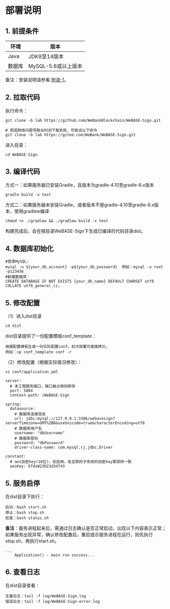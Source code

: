 # 部署说明

## 1. 前提条件

| 环境   | 版本                |
| ------ | ------------------- |
| Java   | JDK8至14版本    |
| 数据库 | MySQL-5.6或以上版本 |

备注：安装说明请参看 [附录-1](./appendix.html#id2)。

<!-- **国密支持**： 需要在配置文件`application.yml`中将`encryptType`从`0`设置为`1`以开启sdk的国密开关 -->

## 2. 拉取代码

执行命令：
```shell
git clone -b lab https://github.com/WeBankBlockchain/WeBASE-Sign.git

# 若因网络问题导致长时间下载失败，可尝试以下命令
git clone -b lab https://gitee.com/WeBank/WeBASE-Sign.git
```

进入目录：

```
cd WeBASE-Sign
```

## 3. 编译代码

方式一：如果服务器已安装Gradle，且版本为gradle-4.10至gradle-6.x版本

```shell
gradle build -x test
```
方式二：如果服务器未安装Gradle，或者版本不是gradle-4.10至gradle-6.x版本，使用gradlew编译
```shell
chmod +x ./gradlew && ./gradlew build -x test
```
构建完成后，会在根目录WeBASE-Sign下生成已编译的代码目录dist。


## 4. 数据库初始化
```
#登录MySQL:
mysql -u ${your_db_account} -p${your_db_password}  例如：mysql -u root -p123456
#新建数据库：
CREATE DATABASE IF NOT EXISTS {your_db_name} DEFAULT CHARSET utf8 COLLATE utf8_general_ci;
```

## 5. 修改配置

（1）进入dist目录

```
cd dist
```

dist目录提供了一份配置模板conf_template：

```
根据配置模板生成一份实际配置conf。初次部署可直接拷贝。
例如：cp conf_template conf -r
```

（2）修改配置（根据实际情况修改）：

```shell
vi conf/application.yml
```

```
server: 
  # 本工程服务端口，端口被占用则修改
  port: 5004
  context-path: /WeBASE-Sign

spring: 
  datasource: 
    # 数据库连接信息
    url: jdbc:mysql://127.0.0.1:3306/webasesign?serverTimezone=GMT%2B8&useUnicode=true&characterEncoding=utf8
    # 数据库用户名
    username: "dbUsername"
    # 数据库密码
    password: "dbPassword"
    driver-class-name: com.mysql.cj.jdbc.Driver
    
constant: 
  # aes加密key(16位)，如启用，各互联的子系统的加密key需保持一致
  aesKey: EfdsW23D23d3df43

```

<!-- 
使用sed命令直接修改
```shell
修改服务端口：sed -i "s/5004/${your_server_port}/g" conf/application.yml
修改数据库IP：sed -i "s/127.0.0.1/${your_db_ip}/g" conf/application.yml
修改数据库端口：sed -i "s/3306/${your_db_port}/g" conf/application.yml
修改数据库名称：sed -i "s/webasesign/${your_db_name}/g" conf/application.yml
修改数据库用户：sed -i "s/dbUsername/${your_db_account}/g" conf/application.yml
修改数据库密码：sed -i "s/dbPassword/${your_db_password}/g" conf/application.yml
``` -->

## 5. 服务启停

在dist目录下执行：

```shell
启动：bash start.sh
停止：bash stop.sh
检查：bash status.sh
```
**备注**：服务进程起来后，需通过日志确认是否正常启动，出现以下内容表示正常；如果服务出现异常，确认修改配置后，重启提示服务进程在运行，则先执行stop.sh，再执行start.sh。

```
...
	Application() - main run success...
```

## 6. 查看日志

在dist目录查看：
```shell
全量日志：tail -f log/WeBASE-Sign.log
错误日志：tail -f log/WeBASE-Sign-error.log
```